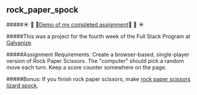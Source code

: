## rock_paper_spock

#####:sunny: :palm_tree: :evergreen_tree:[Demo of my completed assignment](http://lorienmcs.github.io/rock_paper_spock/):evergreen_tree: :palm_tree: :sunny:

#####This was a project for the fourth week of the Full Stack Program at [Galvanize](http://www.galvanize.com/courses/full-stack/).

#####Assignment Requirements: Create a browser-based, single-player version of Rock Paper Scissors. The "computer" should pick a random move each turn. Keep a score counter somewhere on the page.

#####Bonus: If you finish rock paper scissors, make [rock paper scissors lizard spock](http://www.samkass.com/theories/RPSSL.html).
